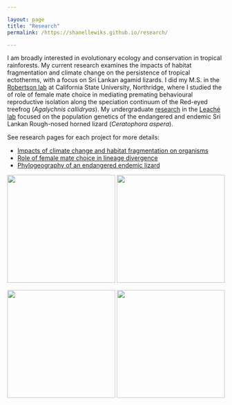 ```yaml
---

layout: page
title: "Research"
permalink: /https://shanellewiks.github.io/research/

---
```

I am broadly interested in evolutionary ecology and conservation in tropical rainforests. My current research examines the impacts of habitat fragmentation and climate change on the persistence of tropical ectotherms, with a focus on Sri Lankan agamid lizards.
I did my M.S. in the [Robertson lab](https://jrobertsonlab.wordpress.com/) at California State University, Northridge, where I studied the of role of female mate choice in mediating premating behavioural reproductive isolation along the speciation continuum of the Red-eyed treefrog (_Agalychnis callidryas_).
My undergraduate [research](https://doi.org/10.1111/btp.12970) in the [Leaché lab](https://faculty.washington.edu/leache/wordpress/) focused on the population genetics of the endangered and endemic Sri Lankan Rough-nosed horned lizard (_Ceratophora aspera_). 

See research pages for each project for more details: 

* [Impacts of climate change and habitat fragmentation on organisms](/research/research_phd/)
* [Role of female mate choice in lineage divergence](/research/research_ms/)
* [Phylogeography of an endangered endemic lizard](/research/research_ug/)

<img src="/assets/Research/Fieldpic1.jpg"  width="250" height="250"> <img src="/assets/Research/Fieldpic2.jpeg"  width="250" height="250"> 

<img src="/assets/Research/Fieldpic3.jpeg"  width="250" height="250"> <img src="/assets/Research/Fieldpic5.jpeg"  width="250" height="250"> 
